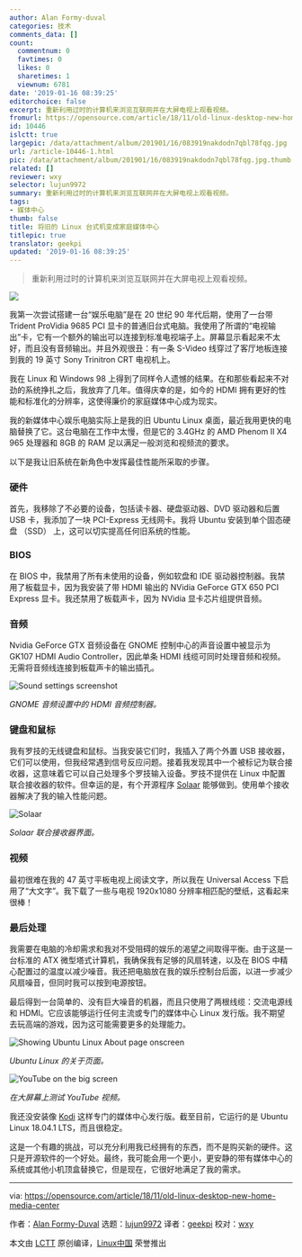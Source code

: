 ```yaml
---
author: Alan Formy-duval
categories: 技术
comments_data: []
count:
  commentnum: 0
  favtimes: 0
  likes: 0
  sharetimes: 1
  viewnum: 6781
date: '2019-01-16 08:39:25'
editorchoice: false
excerpt: 重新利用过时的计算机来浏览互联网并在大屏电视上观看视频。
fromurl: https://opensource.com/article/18/11/old-linux-desktop-new-home-media-center
id: 10446
islctt: true
largepic: /data/attachment/album/201901/16/083919nakdodn7qbl78fqg.jpg
url: /article-10446-1.html
pic: /data/attachment/album/201901/16/083919nakdodn7qbl78fqg.jpg.thumb.jpg
related: []
reviewer: wxy
selector: lujun9972
summary: 重新利用过时的计算机来浏览互联网并在大屏电视上观看视频。
tags:
- 媒体中心
thumb: false
title: 将旧的 Linux 台式机变成家庭媒体中心
titlepic: true
translator: geekpi
updated: '2019-01-16 08:39:25'
---
```



> 
> 重新利用过时的计算机来浏览互联网并在大屏电视上观看视频。
> 
> 
> 


![](/data/attachment/album/201901/16/083919nakdodn7qbl78fqg.jpg)


我第一次尝试搭建一台“娱乐电脑”是在 20 世纪 90 年代后期，使用了一台带 Trident ProVidia 9685 PCI 显卡的普通旧台式电脑。我使用了所谓的“电视输出”卡，它有一个额外的输出可以连接到标准电视端子上。屏幕显示看起来不太好，而且没有音频输出。并且外观很丑：有一条 S-Video 线穿过了客厅地板连接到我的 19 英寸 Sony Trinitron CRT 电视机上。


我在 Linux 和 Windows 98 上得到了同样令人遗憾的结果。在和那些看起来不对劲的系统挣扎之后，我放弃了几年。值得庆幸的是，如今的 HDMI 拥有更好的性能和标准化的分辨率，这使得廉价的家庭媒体中心成为现实。


我的新媒体中心娱乐电脑实际上是我的旧 Ubuntu Linux 桌面，最近我用更快的电脑替换了它。这台电脑在工作中太慢，但是它的 3.4GHz 的 AMD Phenom II X4 965 处理器和 8GB 的 RAM 足以满足一般浏览和视频流的要求。


以下是我让旧系统在新角色中发挥最佳性能所采取的步骤。


### 硬件


首先，我移除了不必要的设备，包括读卡器、硬盘驱动器、DVD 驱动器和后置 USB 卡，我添加了一块 PCI-Express 无线网卡。我将 Ubuntu 安装到单个固态硬盘 （SSD） 上，这可以切实提高任何旧系统的性能。


### BIOS


在 BIOS 中，我禁用了所有未使用的设备，例如软盘和 IDE 驱动器控制器。我禁用了板载显卡，因为我安装了带 HDMI 输出的 NVidia GeForce GTX 650 PCI Express 显卡。我还禁用了板载声卡，因为 NVidia 显卡芯片组提供音频。


### 音频


Nvidia GeForce GTX 音频设备在 GNOME 控制中心的声音设置中被显示为 GK107 HDMI Audio Controller，因此单条 HDMI 线缆可同时处理音频和视频。无需将音频线连接到板载声卡的输出插孔。


![Sound settings screenshot](/data/attachment/album/201901/16/083927jynk3woo3v3ot3zo.png "Sound settings screenshot")


*GNOME 音频设置中的 HDMI 音频控制器。*


### 键盘和鼠标


我有罗技的无线键盘和鼠标。当我安装它们时，我插入了两个外置 USB 接收器，它们可以使用，但我经常遇到信号反应问题。接着我发现其中一个被标记为联合接收器，这意味着它可以自己处理多个罗技输入设备。罗技不提供在 Linux 中配置联合接收器的软件。但幸运的是，有个开源程序 [Solaar](https://pwr.github.io/Solaar/) 能够做到。使用单个接收器解决了我的输入性能问题。


![Solaar](/data/attachment/album/201901/16/083928fy1q2rngradc9g1c.png "Solaar")


*Solaar 联合接收器界面。*


### 视频


最初很难在我的 47 英寸平板电视上阅读文字，所以我在 Universal Access 下启用了“大文字”。我下载了一些与电视 1920x1080 分辨率相匹配的壁纸，这看起来很棒！


### 最后处理


我需要在电脑的冷却需求和我对不受阻碍的娱乐的渴望之间取得平衡。由于这是一台标准的 ATX 微型塔式计算机，我确保我有足够的风扇转速，以及在 BIOS 中精心配置过的温度以减少噪音。我还把电脑放在我的娱乐控制台后面，以进一步减少风扇噪音，但同时我可以按到电源按钮。


最后得到一台简单的、没有巨大噪音的机器，而且只使用了两根线缆：交流电源线和 HDMI。它应该能够运行任何主流或专门的媒体中心 Linux 发行版。我不期望去玩高端的游戏，因为这可能需要更多的处理能力。


![Showing Ubuntu Linux About page onscreen](/data/attachment/album/201901/16/083929ajfpbaepv4ibi6j9.png "Showing Ubuntu Linux About page onscreen")


*Ubuntu Linux 的关于页面。*


![YouTube on the big screen](/data/attachment/album/201901/16/083929crzp869qjuz4znp6.png "YouTube on the big screen")


*在大屏幕上测试 YouTube 视频。*


我还没安装像 [Kodi](https://kodi.tv/) 这样专门的媒体中心发行版。截至目前，它运行的是 Ubuntu Linux 18.04.1 LTS，而且很稳定。


这是一个有趣的挑战，可以充分利用我已经拥有的东西，而不是购买新的硬件。这只是开源软件的一个好处。最终，我可能会用一个更小，更安静的带有媒体中心的系统或其他小机顶盒替换它，但是现在，它很好地满足了我的需求。




---


via: <https://opensource.com/article/18/11/old-linux-desktop-new-home-media-center>


作者：[Alan Formy-Duval](https://opensource.com/users/alanfdoss) 选题：[lujun9972](https://github.com/lujun9972) 译者：[geekpi](https://github.com/geekpi) 校对：[wxy](https://github.com/wxy)


本文由 [LCTT](https://github.com/LCTT/TranslateProject) 原创编译，[Linux中国](https://linux.cn/) 荣誉推出
